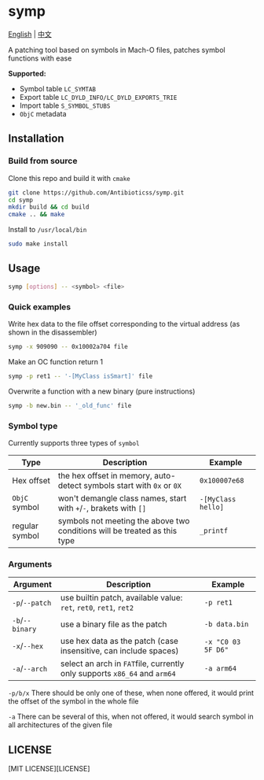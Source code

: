 # symp

[English](README.md) | [中文](README.zh-CN.md)

A patching tool based on symbols in Mach-O files, patches symbol functions with ease

**Supported:**

 - Symbol table `LC_SYMTAB`
 - Export table `LC_DYLD_INFO/LC_DYLD_EXPORTS_TRIE`
 - Import table `S_SYMBOL_STUBS`
 - `ObjC` metadata

## Installation

### Build from source

Clone this repo and build it with `cmake`

```sh
git clone https://github.com/Antibioticss/symp.git
cd symp
mkdir build && cd build
cmake .. && make
```

Install to `/usr/local/bin`

```sh
sudo make install
```

## Usage

```sh
symp [options] -- <symbol> <file>
```

### Quick examples

Write hex data to the file offset corresponding to the virtual address (as shown in the disassembler)

```sh
symp -x 909090 -- 0x10002a704 file
```

Make an OC function return 1

```sh
symp -p ret1 -- '-[MyClass isSmart]' file
```

Overwrite a function with a new binary (pure instructions)

```sh
symp -b new.bin -- '_old_func' file
```

### Symbol type

Currently supports three types of `symbol`

| Type           | Description                                                  | Example            |
| -------------- | ------------------------------------------------------------ | ------------------ |
| Hex offset     | the hex offset in memory, auto-detect symbols start with  `0x` or `0X` | `0x100007e68`      |
| `ObjC` symbol  | won't demangle class names, start with `+`/`-`, brakets with `[]` | `-[MyClass hello]` |
| regular symbol | symbols not meeting the above two conditions will be treated as this type | `_printf`          |

### Arguments

| Argument        | Description                                                  | Example            |
| --------------- | ------------------------------------------------------------ | ------------------ |
| `-p`/`--patch`  | use builtin patch, available value: `ret`, `ret0`, `ret1`, `ret2` | `-p ret1`          |
| `-b`/`--binary` | use a binary file as the patch                               | `-b data.bin`      |
| `-x`/`--hex`    | use hex data as the patch (case insensitive, can include spaces) | `-x "C0 03 5F D6"` |
| `-a`/`--arch`   | select an arch in `FAT`file, currently only supports `x86_64` and `arm64` | `-a arm64`         |

`-p/b/x` There should be only one of these, when none offered, it would print the offset of the symbol in the whole file

`-a` There can be several of this, when not offered, it would search symbol in all architectures of the given file

## LICENSE

[MIT LICENSE][LICENSE]